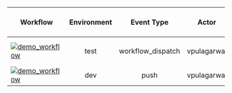 | Workflow  | Environment | Event Type | Actor | Inputs | Last run date and time |
| ------------- |:-------------:|:-------------:|:-------------:|:-------------:|:-------------:|
| [![demo_workflow](https://github.com/vpulagarwal/workflow-status/actions/workflows/sample.yml/badge.svg?branch=main&event=workflow_dispatch)](https://github.com/vpulagarwal/workflow-status/actions/workflows/sample.yml) |  test | workflow_dispatch | vpulagarwal | environment:test input1:fgdfghfd input2:fasd   | 2022-07-11T11:28:45 |
| [![demo_workflow](https://github.com/vpulagarwal/workflow-status/actions/workflows/sample.yml/badge.svg?branch=main&event=push)](https://github.com/vpulagarwal/workflow-status/actions/workflows/sample.yml) |  dev | push | vpulagarwal |   | 2022-07-11T11:31:12 |
